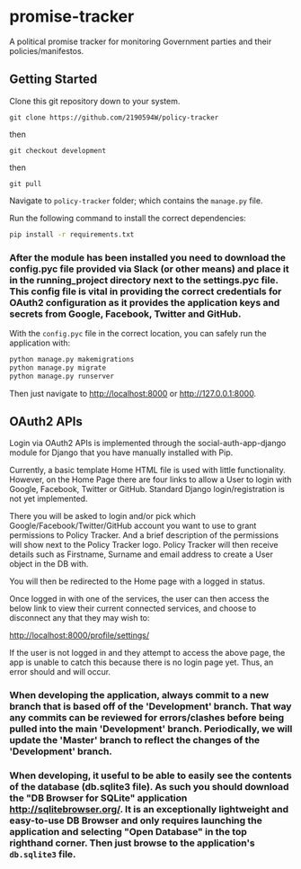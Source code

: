 # promise-tracker
A political promise tracker for monitoring Government parties and their policies/manifestos.

## Getting Started
Clone this git repository down to your system.

`git clone https://github.com/2190594W/policy-tracker`

then

`git checkout development`

then

`git pull`

Navigate to `policy-tracker` folder; which contains the `manage.py` file.

Run the following command to install the correct dependencies:

```bash
pip install -r requirements.txt
```

### After the module has been installed you need to download the config.pyc file provided via Slack (or other means) and place it in the running_project directory next to the settings.pyc file. This config file is vital in providing the correct credentials for OAuth2 configuration as it provides the application keys and secrets from Google, Facebook, Twitter and GitHub.

With the `config.pyc` file in the correct location, you can safely run the application with:

```bash
python manage.py makemigrations
python manage.py migrate
python manage.py runserver
```

Then just navigate to <http://localhost:8000> or <http://127.0.0.1:8000>.

## OAuth2 APIs
Login via OAuth2 APIs is implemented through the social-auth-app-django module for Django that you have manually installed with Pip.

Currently, a basic template Home HTML file is used with little functionality. However, on the Home Page there are four links to allow a User to login with Google, Facebook, Twitter or GitHub. Standard Django login/registration is not yet implemented.

There you will be asked to login and/or pick which Google/Facebook/Twitter/GitHub account you want to use to grant permissions to Policy Tracker. And a brief description of the permissions will show next to the Policy Tracker logo.
Policy Tracker will then receive details such as Firstname, Surname and email address to create a User object in the DB with.

You will then be redirected to the Home page with a logged in status.

Once logged in with one of the services, the user can then access the below link to view their current connected services, and choose to disconnect any that they may wish to:

<http://localhost:8000/profile/settings/>

If the user is not logged in and they attempt to access the above page, the app is unable to catch this because there is no login page yet. Thus, an error should and will occur.

### When developing the application, always commit to a new branch that is based off of the 'Development' branch. That way any commits can be reviewed for errors/clashes before being pulled into the main 'Development' branch. Periodically, we will update the 'Master' branch to reflect the changes of the 'Development' branch.

### When developing, it useful to be able to easily see the contents of the database (db.sqlite3 file). As such you should download the "DB Browser for SQLite" application <http://sqlitebrowser.org/>. It is an exceptionally lightweight and easy-to-use DB Browser and only requires launching the application and selecting "Open Database" in the top righthand corner. Then just browse to the application's `db.sqlite3` file.
